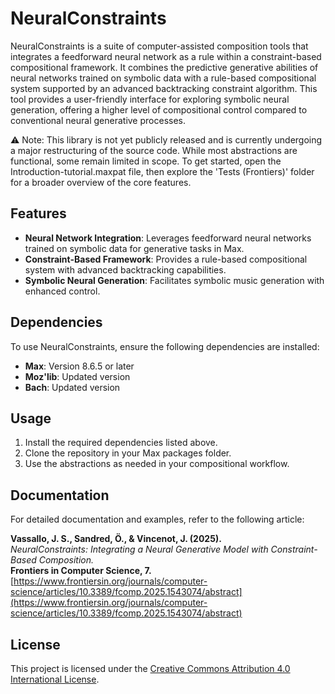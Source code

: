 # NeuralConstraints

NeuralConstraints is a suite of computer-assisted composition tools that integrates a feedforward neural network as a rule within a constraint-based compositional framework. It combines the predictive generative abilities of neural networks trained on symbolic data with a rule-based compositional system supported by an advanced backtracking constraint algorithm. This tool provides a user-friendly interface for exploring symbolic neural generation, offering a higher level of compositional control compared to conventional neural generative processes.

⚠️ Note: This library is not yet publicly released and is currently undergoing a major restructuring of the source code. While most abstractions are functional, some remain limited in scope. To get started, open the Introduction-tutorial.maxpat file, then explore the 'Tests (Frontiers)' folder for a broader overview of the core features.

## Features

- **Neural Network Integration**: Leverages feedforward neural networks trained on symbolic data for generative tasks in Max.
- **Constraint-Based Framework**: Provides a rule-based compositional system with advanced backtracking capabilities.
- **Symbolic Neural Generation**: Facilitates symbolic music generation with enhanced control.

## Dependencies

To use NeuralConstraints, ensure the following dependencies are installed:

- **Max**: Version 8.6.5 or later
- **Moz'lib**: Updated version
- **Bach**: Updated version

## Usage

1. Install the required dependencies listed above.
2. Clone the repository in your Max packages folder.
3. Use the abstractions as needed in your compositional workflow.

## Documentation

For detailed documentation and examples, refer to the following article:

**Vassallo, J. S., Sandred, Ö., & Vincenot, J. (2025).**  
_NeuralConstraints: Integrating a Neural Generative Model with Constraint-Based Composition._  
**Frontiers in Computer Science, 7.**  
[https://www.frontiersin.org/journals/computer-science/articles/10.3389/fcomp.2025.1543074/abstract](https://www.frontiersin.org/journals/computer-science/articles/10.3389/fcomp.2025.1543074/abstract)

## License

This project is licensed under the [Creative Commons Attribution 4.0 International License](https://creativecommons.org/licenses/by/4.0/deed.en).
